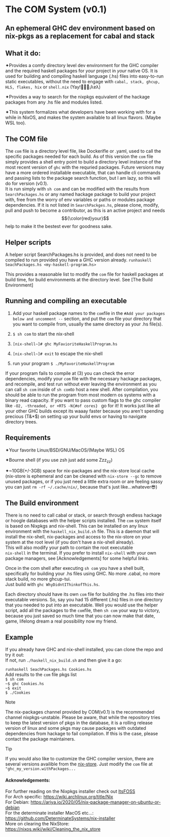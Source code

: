 # The COM System (v0.1)
## An ephemeral GHC dev environment based on nix-pkgs as a replacement for cabal and stack 

  
## What it do:
  
✦Provides a comfy directory level dev environment for the GHC compiler and the required haskell packages for *your* project in *your* native OS. It is used for building and compiling haskell language (.hs) files into easy-to-run static executables, 
without the need to engage with ```cabal, stack, ghcup, HLS, flakes, hix``` or ```shell.nix``` (Yay!🎉🥳🎈¡λɐλ)    

✦Provides a way to search for the nixpkgs equivalent of the hackage packages from any .hs file and modules listed.    

✦This system formalizes what developers have been
working with for a while in NixOS, and makes the system available to all linux flavors. (Maybe WSL too).    
  
## The COM file
  
The ```com``` file is a directory level file, like Dockerifle or .yaml, used to call the specific packages needed for each build.
As of this version the ```com``` file simply provides a shell entry point to build 
a directory level instance of the most recent version of ```ghc``` with the requried packages. Future versions may have a more ordered installable executable, 
that can handle cli commands and passing lists to the package search function, but I am lazy, so this will do for version (v0.1).  
It is run simply with 
```sh com``` and can be modified with the results from ```SearchPackages.hs``` or any named hackage package to build your project with, free from the worry of env variables or paths or modules package dependencies. If it is not listed in ```SearchPackges.hs```, please clone, modify,  pull and push to become a contributor, as this is an active project and needs $${\color{red}your}$$ help to make it the bestest ever for goodness sake. 
  
## Helper scripts
  
A helper script SearchPackages.hs is provided, and does not need to be compiled to run provided you have a GHC version already. 
```runhaskell SeachPackages.hs <my-haskell-program.hs>```  

This provides a reasonable list to modify the ```com``` file for haskell packages at build time, 
for build environments at the directory level.  See [The Build Environment]

## Running and compiling an executable

1.  Add your haskell package names to the ```com```file in the ```#Add your packages below and uncomment --``` section, and put the ```com``` file your directory that you want to compile from, usually the same directory as your .hs file(s).  

2.   ```$ sh com```  to start the nix-shell

3.   ```[nix-shell~]# ghc MyFavioriteHaskellProgram.hs```

4.   ```[nix-shell~]# exit``` to escape the nix-shell  

5.   run your program ```$ ./MyFavoriteHaskellProgram```

If your program fails to compile at (3) you can check the error dependencies, modify your ```com``` file with the necessary hackage packages, and recompile, and test run without ever leaving the environment as you can call ```sh com``` inside of ```sh com```to host a new shell. After compilation, you should be able to run the program from most modern os systems with a binary read capacity.  If you want to pass custom flags to the ghc compiler like ```-O2, -threaded, or +RTS -N{#of cores} ``` go for it! It works just like all your other GHC builds except its waaay faster because you aren't spending precious (T&*$) on setting up your build envs or having to navigate directory trees. 

## Requirements

✦Your favorite Linux/BSD/GNU/MacOS/(Maybe WSL) OS 
  
✦Bourne shell (if you use zsh just add some Zzz<sub>zz</sub>)   
  
✦~10GB(+/-3GB) space for nix-packages and the nix-store local cache   
(nix-store is ephemeral and can be cleaned with ```nix-store --gc```
to remove unused packages, or if you just need a little extra room or are feeling sassy you can just
```rm -rf ~/.cache/nix/```, because that's just like...whatever😎)


## The Build environment

There is no need to call cabal or stack, or search through endless hackage or hoogle
databases with the helper scripts installed. The ```com``` system itself is based on 
Nixpkgs and nix-shell. This can be installed on any linux environment with the 
```haskell_nix_build.sh``` file. This is a daemon that will install the nix-shell, nix-packages and access
to the nix-store on your system at the root level (if you don't have a nix-shell already).  
This will also modify your path to contain the root executable  
```nix-shell``` in the terminal. If you prefer to install ```nix-shell``` with your own package managers, see [Acknowledgements] for some helpful links. 

Once in the com shell after executing ```sh com``` you have a shell built, specifically for building
your .hs files using GHC. No more .cabal, no more stack build, no more ghcup-tui.   
Just build with ```ghc WhyDidntIThinkofThis.hs```.   

Each directory should have its own ```com``` file for building the .hs files into their executable versions. So, say you had 15 different (.hs) files in one directory that you needed to put into an executable. Well you would use the helper script, add all the packages to the ```com```file, then ```sh com``` your way to victory, because you just saved so much time that you can now make that date, game, lifelong dream a real possibility now my friend. 

## Example
If you already have GHC and nix-shell installed, you can clone the repo and try it out:  
If not, run ```./haskell_nix_build.sh``` and then give it a go:  

```runhaskell SeachPackages.hs Cookies.hs```  
Add results to the ```com``` file pkgs list  
```$ sh com```  
```~$ ghc Cookies.hs```  
```~$ exit```  
```$ ./Cookies```    
  

>[!NOTE]   
>The nix-packages channel provided by COM(v0.1) is the recommended channel nixpkgs-unstable.
>Please be aware, that while the repository tries to keep the latest version of pkgs in the database,
>it is a rolling release version of linux and some pkgs may cause packages with outdated dependencies from hackage to fail compilation. If this is the case,
>please contact the package maintainers. 



>[!TIP]
>If you would also like to customize the GHC compiler version, there are several versions availible from the [nix-store](https://search.nixos.org/packages). Just modify the ```com``` file at ```"ghc_my_version.withPackages...```

#### Acknowledgements:

For further reading on the Nixpkgs installer check out [ItsFOSS](https://itsfoss.com/ubuntu-install-nix-package-manager/)  
For Arch specific: https://wiki.archlinux.org/title/Nix  
For Debian: https://ariya.io/2020/05/nix-package-manager-on-ubuntu-or-debian  
For the determinate installer MacOS etc...: https://github.com/DeterminateSystems/nix-installer  
More on clearing the NixStore: https://nixos.wiki/wiki/Cleaning_the_nix_store
